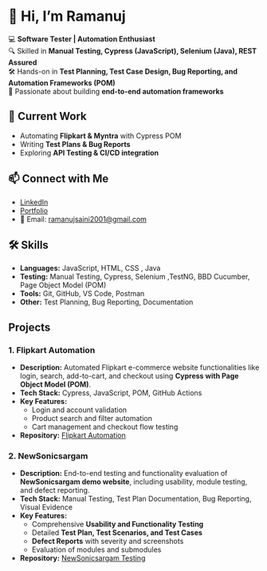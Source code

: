 # 👋 Hi, I’m Ramanuj  

💻 **Software Tester | Automation Enthusiast**  
🔍 Skilled in **Manual Testing, Cypress (JavaScript), Selenium (Java), REST Assured**  
🛠 Hands-on in **Test Planning, Test Case Design, Bug Reporting, and Automation Frameworks (POM)**  
🚀 Passionate about building **end-to-end automation frameworks**  

## 🌟 Current Work  
- Automating **Flipkart & Myntra** with Cypress POM  
- Writing **Test Plans & Bug Reports**  
- Exploring **API Testing & CI/CD integration**  

## 📫 Connect with Me  
- [LinkedIn](https://www.linkedin.com/in/ramanuj-saini-a45465201) 
- [Portfolio](https://ramanuj2001.github.io/Portfolio/)  
- 📧 Email: ramanujsaini2001@gmail.com

## 🛠️ Skills
- **Languages:** JavaScript, HTML, CSS , Java 
- **Testing:** Manual Testing, Cypress, Selenium ,TestNG, BBD Cucumber, Page Object Model (POM)  
- **Tools:** Git, GitHub, VS Code, Postman  
- **Other:** Test Planning, Bug Reporting, Documentation  


## Projects

### 1. Flipkart Automation
- **Description:** Automated Flipkart e-commerce website functionalities like login, search, add-to-cart, and checkout using **Cypress with Page Object Model (POM)**.  
- **Tech Stack:** Cypress, JavaScript, POM, GitHub Actions  
- **Key Features:**
  - Login and account validation
  - Product search and filter automation
  - Cart management and checkout flow testing  
- **Repository:** [Flipkart Automation](https://github.com/Ramanuj2001/Flipkart-testing)  



### 2. NewSonicsargam
- **Description:** End-to-end testing and functionality evaluation of **NewSonicsargam demo website**, including usability, module testing, and defect reporting.  
- **Tech Stack:** Manual Testing, Test Plan Documentation, Bug Reporting, Visual Evidence  
- **Key Features:**
  - Comprehensive **Usability and Functionality Testing**
  - Detailed **Test Plan, Test Scenarios, and Test Cases**
  - **Defect Reports** with severity and screenshots
  - Evaluation of modules and submodules  
- **Repository:** [NewSonicsargam Testing](https://github.com/Ramanuj2001/NewsonicSargam)  

